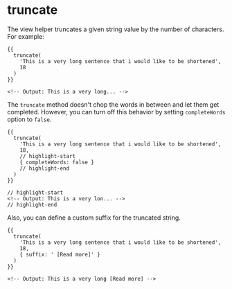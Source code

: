 # truncate

The view helper truncates a given string value by the number of characters. For example:

```edge
{{
  truncate(
    'This is a very long sentence that i would like to be shortened',
    18
  )
}}

<!-- Output: This is a very long... -->
```

The `truncate` method doesn't chop the words in between and let them get completed. However, you can turn off this behavior by setting `completeWords` option to `false`.

```edge
{{
  truncate(
    'This is a very long sentence that i would like to be shortened',
    18,
    // highlight-start
    { completeWords: false }
    // highlight-end
  )
}}

// highlight-start
<!-- Output: This is a very lon... -->
// highlight-end
```

Also, you can define a custom suffix for the truncated string.

```edge
{{
  truncate(
    'This is a very long sentence that i would like to be shortened',
    18,
    { suffix: ' [Read more]' }
  )
}}

<!-- Output: This is a very long [Read more] -->
```
